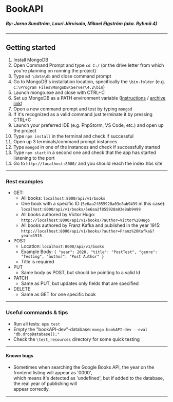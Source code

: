 # BookAPI

##### By: Jarno Sundtröm, Lauri Järvisalo, Mikael Elgström (aka. Ryhmä 4)
___
## Getting started
1. Install MongoDB
2. Open Command Prompt and type `cd C:/` (or the drive letter from which you're planning on running the project)
3. Type `md \data\db` and close command prompt
4. Go to MongoDB's installation location, specifically the `\bin-folder` (e.g. `C:\Program Files\MongoDB\Server\4.2\bin`)
5. Launch mongo.exe and close with CTRL+C
6. Set up MongoDB as a PATH environment variable ([Instructions](https://dangphongvanthanh.wordpress.com/2017/06/12/add-mongos-bin-folder-to-the-path-environment-variable/) / [archive link](http://archive.is/XGUCa))
7. Open a new command prompt and test by typing `mongod`
8. If it's recognized as a valid command just terminate it by pressing CTRL+C
9. Launch your preferred IDE (e.g. PhpStorm, VS Code, etc.) and open up the project
10. Type `npm install` in the terminal and check if successful
11. Open up 3 terminals/command prompt instances
12. Type `mongod` in one of the instances and check if successfully started
13. Type `npm start` in a second one and check that the app has started listening to the port
14. Go to `http://localhost:8000/` and you should reach the index.hbs site
___
### Rest examples

* GET:
    * All books: `localhost:8000/api/v1/books`
    * One book with a specific ID (`5e6aa2f855928a03e8ab9499` in this case): `localhost:8000/api/v1/books/5e6aa2f855928a03e8ab9499`
    * All books authored by Victor Hugo: `http://localhost:8000/api/v1/books/?author=Victor%20Hugo`
    * All books authored by Franz Kafka and published in the year 1915: `http://localhost:8000/api/v1/books/?author=Franz%20Kafka&?year=1915`
* POST
    * Location: `localhost:8000/api/v1/books`
    * Example Body: `{
                        "year": 2020,
                        "title": "PostTest",
                        "genre": "Testing",
                        "author": "Post Author"
                    }`
    * Title is required
* PUT
    * Same body as POST, but should be pointing to a valid Id
* PATCH
    * Same as PUT, but updates only fields that are specified
* DELETE
    * Same as GET for one specific book
___
### Useful commands & tips
* Run all tests: `npm test`
* Empty the "bookAPI-dev"-database: `mongo bookAPI-dev --eval "db.dropDatabase();"`
* Check the `\test_resources` directory for some quick testing
___
#### Known bugs
* Sometimes when searching the Google Books API, the year on the frontend listing will appear as '0000',  
which means it's detected as 'undefined', but if added to the database, the real year of publishing will  
appear correctly.
___
